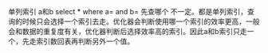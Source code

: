 单列索引 a和b select * where a= and b= 先查哪个 不一定。都是单列索引，查询的时候只会选择一个索引去走。优化器会判断使用哪一个索引的效率更高，一般会和数据的重复度有关，优化器判断后选择效率高的索引。因此a和b索引只走一个，先走索引数回表再判断另外一个值。
